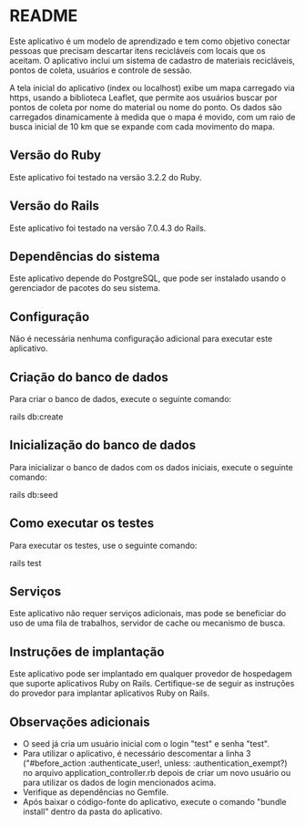# README

Este aplicativo é um modelo de aprendizado e tem como objetivo conectar pessoas que precisam descartar itens recicláveis com locais que os aceitam. O aplicativo inclui um sistema de cadastro de materiais recicláveis, pontos de coleta, usuários e controle de sessão.

A tela inicial do aplicativo (index ou localhost) exibe um mapa carregado via https, usando a biblioteca Leaflet, que permite aos usuários buscar por pontos de coleta por nome do material ou nome do ponto. Os dados são carregados dinamicamente à medida que o mapa é movido, com um raio de busca inicial de 10 km que se expande com cada movimento do mapa.

## Versão do Ruby

Este aplicativo foi testado na versão 3.2.2 do Ruby.

## Versão do Rails

Este aplicativo foi testado na versão 7.0.4.3 do Rails.

## Dependências do sistema

Este aplicativo depende do PostgreSQL, que pode ser instalado usando o gerenciador de pacotes do seu sistema.

## Configuração

Não é necessária nenhuma configuração adicional para executar este aplicativo.

## Criação do banco de dados

Para criar o banco de dados, execute o seguinte comando:

rails db:create

## Inicialização do banco de dados

Para inicializar o banco de dados com os dados iniciais, execute o seguinte comando:

rails db:seed

## Como executar os testes

Para executar os testes, use o seguinte comando:

rails test

## Serviços

Este aplicativo não requer serviços adicionais, mas pode se beneficiar do uso de uma fila de trabalhos, servidor de cache ou mecanismo de busca.

## Instruções de implantação

Este aplicativo pode ser implantado em qualquer provedor de hospedagem que suporte aplicativos Ruby on Rails. Certifique-se de seguir as instruções do provedor para implantar aplicativos Ruby on Rails.

## Observações adicionais

- O seed já cria um usuário inicial com o login "test" e senha "test".
- Para utilizar o aplicativo, é necessário descomentar a linha 3 ("#before_action :authenticate_user!, unless: :authentication_exempt?) no arquivo application_controller.rb depois de criar um novo usuário ou para utilizar os dados de login mencionados acima.
- Verifique as dependências no Gemfile.
- Após baixar o código-fonte do aplicativo, execute o comando "bundle install" dentro da pasta do aplicativo.